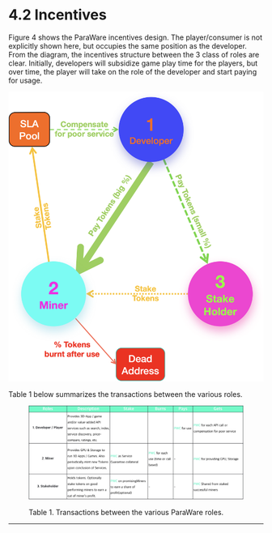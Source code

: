 # 4.2 Incentives

Figure 4 shows the ParaWare incentives design. The player/consumer is not explicitly shown here, but occupies the same position as the developer. From the diagram, the incentives structure between the 3 class of roles are clear. Initially, developers will subsidize game play time for the players, but over time, the player will take on the role of the developer and start paying for usage.

![Figure 4. Incentives design among the 3 main roles. Note that players are not explicity shown, but occupy the same circle as developers.](../../.gitbook/assets/4)



Table 1 below summarizes the transactions between the various roles.

<figure><img src="../../.gitbook/assets/table 1.jpeg" alt=""><figcaption><p>Table 1. Transactions between the various ParaWare roles.</p></figcaption></figure>

****
